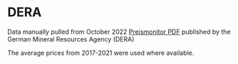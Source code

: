 # DERA

Data manually pulled from October 2022 [Preismonitor PDF](https://www.deutsche-rohstoffagentur.de/DERA/DE/Produkte/Rohstoffpreise/Preismonitor/preismonitor_node.html) published by the German Mineral Resources Agency (DERA)


The average prices from 2017-2021 were used where available. 